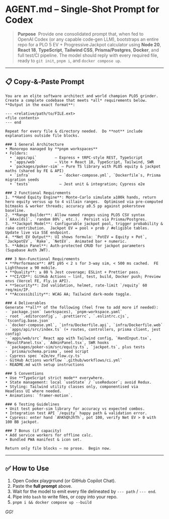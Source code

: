 # AGENT.md – Single‑Shot Prompt for Codex

> **Purpose**  Provide one consolidated prompt that, when fed to OpenAI Codex (or any capable code‑gen LLM), bootstraps an entire repo for a PLO 5 EV + Progressive Jackpot calculator using **Node 20**, **React 18**, **TypeScript**, **Tailwind CSS**, **Prisma/Postgres**, **Docker**, and full test/CI pipeline.
> The model should reply with every required file, ready to `git init`, `pnpm i`, and `docker compose up`.

---

## 📋 Copy‑&‑Paste Prompt

```text
You are an elite software architect and world champion PLO5 grinder.  Create a complete codebase that meets *all* requirements below.  **Output in the exact format**:

--- <relative/path/to/FILE.ext>
<file contents>
--- end

Repeat for every file & directory needed.  Do **not** include explanations outside file blocks.

### 1 General Architecture
• Monorepo managed by **pnpm workspaces**
• Folders:
  • `apps/api`        – Express + tRPC‑style REST, TypeScript
  • `apps/web`        – Vite + React 18, TypeScript, Tailwind, SWR
  • `packages/poker‑sim` – Pure TS library with PLO5 equity & jackpot maths (shared by FE & API)
  • `infra`             – `docker-compose.yml`, `Dockerfile`s, Prisma migration seeds
  • `tests`             – Jest unit & integration; Cypress e2e

### 2 Functional Requirements
1. **Hand Equity Engine**: Monte‑Carlo simulate ≥100k hands, return hero equity versus up to 4 villain ranges.  Optimised via pre‑computed bitmasks & worker threads; accuracy ±0.5 pp against pokerstove baseline.
2. **Range Builder**: Allow named ranges using PLO5 CSV syntax (`AAxx[ds]`, `random 80%`, etc.).  Persist via Prisma/Postgres.
3. **Jackpot Model**: Configurable jackpot pool, trigger probability & rake contribution.  Jackpot EV = pool × prob / #eligible tables.  Update live via SSE endpoint.
4. **Net EV Output**: UI shows formula: `PotEV = Equity × Pot`, `JackpotEV`, `Rake`, `NetEV`.  Animated bar + numeric.
5. **Admin Panel**: Auth‑protected CRUD for jackpot parameters (Supabase Auth JWT).

### 3 Non‑Functional Requirements
• **Performance**: API p95 < 2 s for 3‑way sim, < 500 ms cached.  FE Lighthouse ≥ 90 mobile.
• **Quality**: ≥ 80 % Jest coverage; ESLint + Prettier pass.
• **CI/CD**: GitHub Actions – lint, test, build, Docker push; Preview envs (Vercel FE, Fly.io API).
• **Security**: Zod validation, helmet, rate‑limit `/equity` 60 req/min/IP.
• **Accessibility**: WCAG AA; Tailwind dark‑mode toggle.

### 4 Deliverables
Generate **all** of the following (feel free to add more if needed):
- `package.json` (workspaces), `pnpm-workspace.yaml`
- root `.editorconfig`, `.prettierrc`, `.eslintrc.cjs`, `tsconfig.base.json`
- `docker-compose.yml`, `infra/Dockerfile.api`, `infra/Dockerfile.web`
- `apps/api/src/index.ts` (+ routes, controllers, prisma client, jest config)
- `apps/web/src` React app with Tailwind config, `HandInput.tsx`, `ResultPanel.tsx`, `AdminPanel.tsx`, SWR hooks
- `packages/poker-sim/src/equity.ts`, `jackpot.ts`, plus tests
- `prisma/schema.prisma`, seed script
- Cypress spec `e2e/ev_flow.cy.ts`
- GitHub Actions workflow `.github/workflows/ci.yml`
- README.md with setup instructions

### 5 Conventions
• Use **TypeScript strict mode** everywhere.  
• State management: local `useState` / `useReducer`; avoid Redux.  
• Styling: Tailwind utility classes only, componentised via Headless UI where needed.  
• Animations: `framer-motion`.

### 6 Testing Guidelines
• Unit test poker‑sim library for accuracy vs expected combos.  
• Integration test API `/equity` happy path & validation error.  
• Cypress: enter hand `AhKhQhJhTh`, pot 100, verify Net EV > 0 with 100 BB jackpot.

### 7 Bonus (if capacity)
• Add service workers for offline calc.  
• Bundled PWA manifest & icon set.

Return only file blocks – no prose.  Begin now.
```

---

## ✅ How to Use

1. Open Codex playground (or GitHub Copilot Chat).
2. Paste the **full prompt** above.
3. Wait for the model to emit every file delineated by `--- path` / `--- end`.
4. Pipe into `bash` to write files, or copy into your repo.
5. `pnpm i && docker compose up --build`

*GG!*

